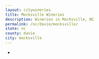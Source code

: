 ```yaml
---
layout: citywineries
title: Mocksville Wineries
description: Wineries in Mocksville, NC
permalink: /nc/davie/mocksville/
state: nc
county: davie
city: mocksville
---
```

-
